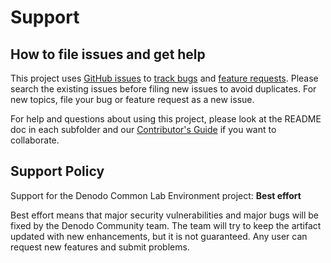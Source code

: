 # Support

## How to file issues and get help  

This project uses [GitHub issues][gh-issue] to [track bugs][gh-bug] and [feature requests][gh-feature]. Please search the existing issues before filing new issues to avoid duplicates. For new topics, file your bug or feature request as a new issue.

For help and questions about using this project, please look at the README doc in each subfolder and our [Contributor's Guide][contributor] if you want to collaborate.

## Support Policy  

Support for the Denodo Common Lab Environment project: **Best effort**

Best effort means that major security vulnerabilities and major bugs will be fixed by the Denodo Community team. The team will try to keep the artifact updated with new enhancements, but it is not guaranteed. Any user can request new features and submit problems.

[gh-issue]: https://github.com/denodo/denodocommunity-lab-environment/issues/new/choose
[gh-bug]: https://github.com/denodo/denodocommunity-lab-environment/issues/new?assignees=&labels=bug&template=bug_report.md&title=
[gh-feature]: https://github.com/denodo/denodocommunity-lab-environment/issues/new?assignees=&labels=enhancement&template=Feature_Request.md&title=
[contributor]: https://community.denodo.com/sharing/contributing-guidelines
